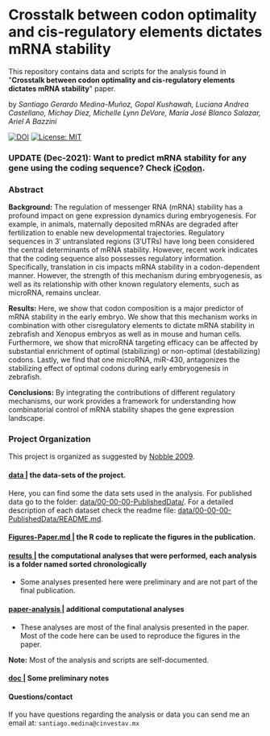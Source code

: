 # Crosstalk between codon optimality and cis-regulatory elements dictates mRNA stability

This repository contains data and scripts for the analysis found in "**Crosstalk between codon optimality and cis-regulatory elements dictates mRNA stability**" paper.

by *Santiago Gerardo Medina-Muñoz, Gopal Kushawah, Luciana Andrea Castellano, Michay Diez, Michelle Lynn DeVore, María José Blanco Salazar, Ariel A Bazzini*

[![DOI](https://zenodo.org/badge/164946878.svg)](https://zenodo.org/badge/latestdoi/164946878)
[![License: MIT](https://img.shields.io/badge/License-MIT-yellow.svg)](https://opensource.org/licenses/MIT)


### UPDATE (Dec-2021): Want to predict mRNA stability for any gene using the coding sequence? Check [iCodon](https://github.com/santiago1234/iCodon).

### Abstract

**Background:** The regulation of messenger RNA (mRNA) stability has a profound impact on gene expression dynamics during embryogenesis. For example, in animals, maternally deposited mRNAs are degraded after fertilization to enable new developmental trajectories. Regulatory sequences in 3′ untranslated regions (3′UTRs) have long been considered the central determinants of mRNA stability. However, recent work indicates that the coding sequence also possesses regulatory information. Specifically, translation in cis impacts mRNA stability in a codon-dependent manner. However, the strength of this mechanism during embryogenesis, as well as its relationship with other known regulatory elements, such as microRNA, remains unclear.

**Results:** Here, we show that codon composition is a major predictor of mRNA stability in the early embryo. We show that this mechanism works in combination with other cisregulatory elements to dictate mRNA stability in zebrafish and Xenopus embryos as well as in mouse and human cells. Furthermore, we show that microRNA targeting efficacy can be affected by substantial enrichment of optimal (stabilizing) or non-optimal (destabilizing) codons. Lastly, we find that one microRNA, miR-430, antagonizes the stabilizing effect of optimal codons during early embryogenesis in zebrafish.

**Conclusions:** By integrating the contributions of different regulatory mechanisms, our work provides a framework for understanding how combinatorial control of mRNA stability shapes the gene expression landscape.


### Project Organization

This project is organized as suggested by [Nobble 2009](https://journals.plos.org/ploscompbiol/article?id=10.1371/journal.pcbi.1000424).

#### [data |](data/) the data-sets of the project.

Here, you can find some the data sets used in the analysis. For published data go to the folder: [data/00-00-00-PublishedData/](/data/00-00-00-PublishedData). For a detailed description of each dataset check the readme file: [data/00-00-00-PublishedData/README.md](/data/00-00-00-PublishedData/README.md).


#### [Figures-Paper.md |](Figures-Paper.md) the R code to replicate the figures in the publication.


#### [results |](results/) the computational analyses that were performed, each analysis is a folder named sorted chronologically

- Some analyses presented here were preliminary and are not part of the final publication.


#### [paper-analysis |](paper-analysis/) additional computational analyses

- These analyses are most of the final analysis presented in the paper. Most of the code here can be used to reproduce the figures in the paper.

**Note:** Most of the analysis and scripts are self-documented.

#### [doc |](doc/) Some preliminary notes


#### Questions/contact

If you have questions regarding the analysis or data you can send me an email at: `santiago.medina@cinvestav.mx`
